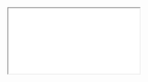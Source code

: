 <div class="frame-viewport">
  <iframe src="/GeoViasOS/embeds/graficos/grafico5.html"></iframe>
</div>